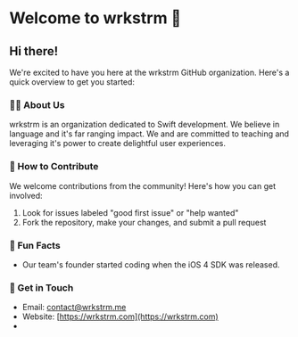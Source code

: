 # Welcome to wrkstrm 👋

## Hi there! 

We're excited to have you here at the wrkstrm GitHub organization. Here's a quick overview to get you started:

### 🙋‍♀️ About Us

wrkstrm is an organization dedicated to Swift development. We believe in language and it's far ranging impact. We and are committed to teaching and leveraging it's power to create delightful user experiences.

### 🌈 How to Contribute

We welcome contributions from the community! Here's how you can get involved:

1. Look for issues labeled "good first issue" or "help wanted"
1. Fork the repository, make your changes, and submit a pull request

### 🍿 Fun Facts

- Our team's founder started coding when the iOS 4 SDK was released.

### 🧙 Get in Touch

- Email: contact@wrkstrm.me
- Website: [https://wrkstrm.com](https://wrkstrm.com)
- 
